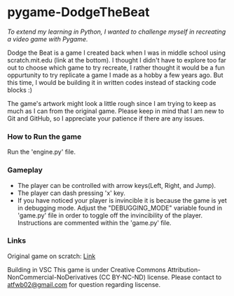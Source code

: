 # pygame-DodgeTheBeat

*To extend my learning in Python, I wanted to challenge myself in recreating a video game with Pygame.*

Dodge the Beat is a game I created back when I was in middle school using scratch.mit.edu (link at the bottom). I thought I didn't have to explore too far out to choose which game to try recreate, I rather thought it would be a fun oppurtunity to try replicate a game I made as a hobby a few years ago. But this time, I would be building it in written codes instead of stacking code blocks :)

The game's artwork might look a little rough since I am trying to keep as much as I can from the original game. Please keep in mind that I am new to Git and GitHub, so I appreciate your patience if there are any issues.

### How to Run the game
Run the 'engine.py' file.

### Gameplay
- The player can be controlled with arrow keys(Left, Right, and Jump).
- The player can dash pressing 'x' key.
- If you have noticed your player is invincible it is because the game is yet in debugging mode. Adjust the "DEBUGGING_MODE" variable found in 'game.py' file in order to toggle off the invincibility of the player. Instructions are commented within the 'game.py' file.

### Links
Original game on scratch: [Link](https://scratch.mit.edu/projects/172581869/)

Building in VSC
This game is under Creative Commons Attribution-NonCommercial-NoDerivatives (CC BY-NC-ND) license. Please contact to atfwb02@gmail.com for question regarding liscense. 
